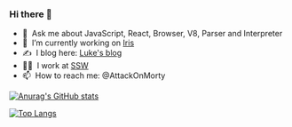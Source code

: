 ### Hi there 👋

- 💬 &nbsp;Ask me about JavaScript, React, Browser, V8, Parser and Interpreter
- 🔭 &nbsp;I’m currently working on [Iris](https://github.com/AttackOnMorty/Iris)
- ✍️ &nbsp;I blog here: [Luke's blog](https://attackonmorty.github.io/attack-on-morty/)
- 👨‍💻 &nbsp;I work at [SSW](https://ssw.com.au)
- 📫 &nbsp;How to reach me: @AttackOnMorty

[![Anurag's GitHub stats](https://github-readme-stats.vercel.app/api?username=AttackOnMorty&show_icons=true)](https://github.com/anuraghazra/github-readme-stats)

[![Top Langs](https://github-readme-stats.vercel.app/api/top-langs/?username=AttackOnMorty)](https://github.com/anuraghazra/github-readme-stats)
